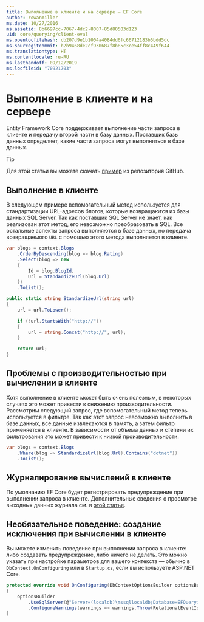 ```yaml
---
title: Выполнение в клиенте и на сервере — EF Core
author: rowanmiller
ms.date: 10/27/2016
ms.assetid: 8b6697cc-7067-4dc2-8007-85d80503d123
uid: core/querying/client-eval
ms.openlocfilehash: cb207d9e1b1004a4084dd6fc66712183b5bdd5dc
ms.sourcegitcommit: b2b9468de2cf930687f8b85c3ce54ff8c449f644
ms.translationtype: HT
ms.contentlocale: ru-RU
ms.lasthandoff: 09/12/2019
ms.locfileid: "70921703"
---
```

# <a name="client-vs-server-evaluation"></a>Выполнение в клиенте и на сервере

Entity Framework Core поддерживает выполнение части запроса в клиенте и передачу второй части в базу данных. Поставщик базы данных определяет, какие части запроса могут выполняться в базе данных.

> [!TIP]  
> Для этой статьи вы можете скачать [пример](https://github.com/aspnet/EntityFramework.Docs/tree/master/samples/core/Querying) из репозитория GitHub.

## <a name="client-evaluation"></a>Выполнение в клиенте

В следующем примере вспомогательный метод используется для стандартизации URL-адресов блогов, которые возвращаются из базы данных SQL Server. Так как поставщик SQL Server не знает, как реализован этот метод, его невозможно преобразовать в SQL. Все остальные аспекты запроса выполняются в базе данных, но передача возвращаемого `URL` с помощью этого метода выполняется в клиенте.

<!-- [!code-csharp[Main](samples/core/Querying/ClientEval/Sample.cs?highlight=6)] -->
``` csharp
var blogs = context.Blogs
    .OrderByDescending(blog => blog.Rating)
    .Select(blog => new
    {
        Id = blog.BlogId,
        Url = StandardizeUrl(blog.Url)
    })
    .ToList();
```

<!-- [!code-csharp[Main](samples/core/Querying/ClientEval/Sample.cs)] -->
``` csharp
public static string StandardizeUrl(string url)
{
    url = url.ToLower();

    if (!url.StartsWith("http://"))
    {
        url = string.Concat("http://", url);
    }

    return url;
}
```

## <a name="client-evaluation-performance-issues"></a>Проблемы с производительностью при вычислении в клиенте

Хотя выполнение в клиенте может быть очень полезным, в некоторых случаях это может привести к снижению производительности. Рассмотрим следующий запрос, где вспомогательный метод теперь используется в фильтре. Так как этот запрос невозможно выполнить в базе данных, все данные извлекаются в память, а затем фильтр применяется в клиенте. В зависимости от объема данных и степени их фильтрования это может привести к низкой производительности.

<!-- [!code-csharp[Main](samples/core/Querying/ClientEval/Sample.cs)] -->
``` csharp
var blogs = context.Blogs
    .Where(blog => StandardizeUrl(blog.Url).Contains("dotnet"))
    .ToList();
```

## <a name="client-evaluation-logging"></a>Журналирование вычислений в клиенте

По умолчанию EF Core будет регистрировать предупреждение при выполнении запроса в клиенте. Дополнительные сведения о просмотре выходных данных журнала см. в [этой статье](../miscellaneous/logging.md). 

## <a name="optional-behavior-throw-an-exception-for-client-evaluation"></a>Необязательное поведение: создание исключения при вычислении в клиенте

Вы можете изменить поведение при выполнении запроса в клиенте: либо создавать предупреждение, либо ничего не делать. Это можно указать при настройке параметров для вашего контекста — обычно в `DbContext.OnConfiguring` или в `Startup.cs`, если вы используете ASP.NET Core.

<!-- [!code-csharp[Main](samples/core/Querying/ClientEval/ThrowOnClientEval/BloggingContext.cs?highlight=5)] -->
``` csharp
protected override void OnConfiguring(DbContextOptionsBuilder optionsBuilder)
{
    optionsBuilder
        .UseSqlServer(@"Server=(localdb)\mssqllocaldb;Database=EFQuerying;Trusted_Connection=True;")
        .ConfigureWarnings(warnings => warnings.Throw(RelationalEventId.QueryClientEvaluationWarning));
}
```
